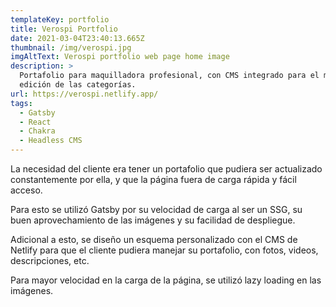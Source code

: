 ```yaml
---
templateKey: portfolio
title: Verospi Portfolio
date: 2021-03-04T23:40:13.665Z
thumbnail: /img/verospi.jpg
imgAltText: Verospi portfolio web page home image
description: >
  Portafolio para maquilladora profesional, con CMS integrado para el manejo y
  edición de las categorías.
url: https://verospi.netlify.app/
tags:
  - Gatsby
  - React
  - Chakra
  - Headless CMS
---
```

La necesidad del cliente era tener un portafolio que pudiera ser actualizado constantemente por ella, y que la página fuera de carga rápida y fácil acceso.

Para esto se utilizó Gatsby por su velocidad de carga al ser un SSG, su buen aprovechamiento de las imágenes y su facilidad de despliegue.

Adicional a esto, se diseño un esquema personalizado con el CMS de Netlify para que el cliente pudiera manejar su portafolio, con fotos, videos, descripciones, etc. 

Para mayor velocidad en la carga de la página, se utilizó lazy loading en las imágenes.